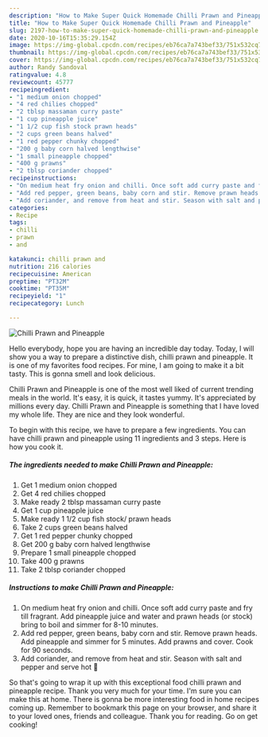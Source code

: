 ```yaml
---
description: "How to Make Super Quick Homemade Chilli Prawn and Pineapple"
title: "How to Make Super Quick Homemade Chilli Prawn and Pineapple"
slug: 2197-how-to-make-super-quick-homemade-chilli-prawn-and-pineapple
date: 2020-10-16T15:35:29.154Z
image: https://img-global.cpcdn.com/recipes/eb76ca7a743bef33/751x532cq70/chilli-prawn-and-pineapple-recipe-main-photo.jpg
thumbnail: https://img-global.cpcdn.com/recipes/eb76ca7a743bef33/751x532cq70/chilli-prawn-and-pineapple-recipe-main-photo.jpg
cover: https://img-global.cpcdn.com/recipes/eb76ca7a743bef33/751x532cq70/chilli-prawn-and-pineapple-recipe-main-photo.jpg
author: Randy Sandoval
ratingvalue: 4.8
reviewcount: 45777
recipeingredient:
- "1 medium onion chopped"
- "4 red chilies chopped"
- "2 tblsp massaman curry paste"
- "1 cup pineapple juice"
- "1 1/2 cup fish stock prawn heads"
- "2 cups green beans halved"
- "1 red pepper chunky chopped"
- "200 g baby corn halved lengthwise"
- "1 small pineapple chopped"
- "400 g prawns"
- "2 tblsp coriander chopped"
recipeinstructions:
- "On medium heat fry onion and chilli. Once soft add curry paste and fry till fragrant. Add pineapple juice and water and prawn heads (or stock) bring to boil and simmer for 8-10 minutes."
- "Add red pepper, green beans, baby corn and stir. Remove prawn heads. Add pineapple and simmer for 5 minutes. Add prawns and cover. Cook for 90 seconds."
- "Add coriander, and remove from heat and stir. Season with salt and pepper and serve hot 🤩"
categories:
- Recipe
tags:
- chilli
- prawn
- and

katakunci: chilli prawn and 
nutrition: 216 calories
recipecuisine: American
preptime: "PT32M"
cooktime: "PT35M"
recipeyield: "1"
recipecategory: Lunch

---
```



![Chilli Prawn and Pineapple](https://img-global.cpcdn.com/recipes/eb76ca7a743bef33/751x532cq70/chilli-prawn-and-pineapple-recipe-main-photo.jpg)

Hello everybody, hope you are having an incredible day today. Today, I will show you a way to prepare a distinctive dish, chilli prawn and pineapple. It is one of my favorites food recipes. For mine, I am going to make it a bit tasty. This is gonna smell and look delicious.

Chilli Prawn and Pineapple is one of the most well liked of current trending meals in the world. It's easy, it is quick, it tastes yummy. It's appreciated by millions every day. Chilli Prawn and Pineapple is something that I have loved my whole life. They are nice and they look wonderful.




To begin with this recipe, we have to prepare a few ingredients. You can have chilli prawn and pineapple using 11 ingredients and 3 steps. Here is how you cook it.

<!--inarticleads1-->

##### The ingredients needed to make Chilli Prawn and Pineapple:

1. Get 1 medium onion chopped
1. Get 4 red chilies chopped
1. Make ready 2 tblsp massaman curry paste
1. Get 1 cup pineapple juice
1. Make ready 1 1/2 cup fish stock/ prawn heads
1. Take 2 cups green beans halved
1. Get 1 red pepper chunky chopped
1. Get 200 g baby corn halved lengthwise
1. Prepare 1 small pineapple chopped
1. Take 400 g prawns
1. Take 2 tblsp coriander chopped




<!--inarticleads2-->

##### Instructions to make Chilli Prawn and Pineapple:

1. On medium heat fry onion and chilli. Once soft add curry paste and fry till fragrant. Add pineapple juice and water and prawn heads (or stock) bring to boil and simmer for 8-10 minutes.
1. Add red pepper, green beans, baby corn and stir. Remove prawn heads. Add pineapple and simmer for 5 minutes. Add prawns and cover. Cook for 90 seconds.
1. Add coriander, and remove from heat and stir. Season with salt and pepper and serve hot 🤩




So that's going to wrap it up with this exceptional food chilli prawn and pineapple recipe. Thank you very much for your time. I'm sure you can make this at home. There is gonna be more interesting food in home recipes coming up. Remember to bookmark this page on your browser, and share it to your loved ones, friends and colleague. Thank you for reading. Go on get cooking!
